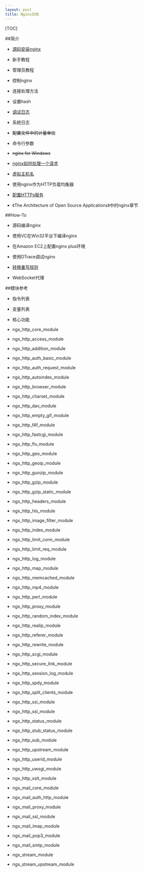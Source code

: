 ```yaml
---
layout: post
title: Nginx文档
---
```


[TOC]

##简介

 - [源码安装nginx](/nginx-doc/building-nginx-from-sources.md)
 - 新手教程
 - 管理员教程
 - 控制nginx
 - 连接处理方法
 - 设置hash
 - [调试日志](/nginx-doc/debugging-log.md)
 - 系统日志
 - ~~配置文件中的计量单位~~
 - 命令行参数
 - ~~nginx for Windows~~
 
 - [nginx如何处理一个请求](/nginx-doc/how-nginx-processes-a-request.md)
 - [虚拟主机名](/nginx-doc/server-names)
 - 使用nginx作为HTTP负载均衡器
 - [配置HTTPs服务](http://nginx.org/cn/docs/http/configuring_https_servers.html)
 
 - 《The Architecture of Open Source Applications》中的nginx章节

##How-To

 - 源码编译nginx
 - 使用VC在Win32平台下编译nginx
 - 在Amazon EC2上配置nginx plus环境
 - 使用DTrace调试nginx

 - [转换重写规则](/nginx-doc/converting-rewrite-rules.md)
 - WebSocket代理

##模块参考

 - 指令列表
 - 变量列表

 - 核心功能

 - ngx_http_core_module
 - ngx_http_access_module
 - ngx_http_addition_module
 - ngx_http_auth_basic_module
 - ngx_http_auth_request_module
 - ngx_http_autoindex_module
 - ngx_http_browser_module
 - ngx_http_charset_module
 - ngx_http_dav_module
 - ngx_http_empty_gif_module
 - ngx_http_f4f_module
 - ngx_http_fastcgi_module
 - ngx_http_flv_module
 - ngx_http_geo_module
 - ngx_http_geoip_module
 - ngx_http_gunzip_module
 - ngx_http_gzip_module
 - ngx_http_gzip_static_module
 - ngx_http_headers_module
 - ngx_http_hls_module
 - ngx_http_image_filter_module
 - ngx_http_index_module
 - ngx_http_limit_conn_module
 - ngx_http_limit_req_module
 - ngx_http_log_module
 - ngx_http_map_module
 - ngx_http_memcached_module
 - ngx_http_mp4_module
 - ngx_http_perl_module
 - ngx_http_proxy_module
 - ngx_http_random_index_module
 - ngx_http_realip_module
 - ngx_http_referer_module
 - ngx_http_rewrite_module
 - ngx_http_scgi_module
 - ngx_http_secure_link_module
 - ngx_http_session_log_module
 - ngx_http_spdy_module
 - ngx_http_split_clients_module
 - ngx_http_ssi_module
 - ngx_http_ssl_module
 - ngx_http_status_module
 - ngx_http_stub_status_module
 - ngx_http_sub_module
 - ngx_http_upstream_module
 - ngx_http_userid_module
 - ngx_http_uwsgi_module
 - ngx_http_xslt_module

 - ngx_mail_core_module
 - ngx_mail_auth_http_module
 - ngx_mail_proxy_module
 - ngx_mail_ssl_module
 - ngx_mail_imap_module
 - ngx_mail_pop3_module
 - ngx_mail_smtp_module

 - ngx_stream_module
 - ngx_stream_upstream_module